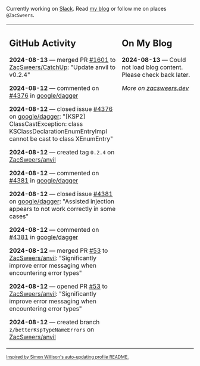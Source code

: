Currently working on [Slack](https://slack.com/). Read [my blog](https://zacsweers.dev/) or follow me on places `@ZacSweers`.

<table><tr><td valign="top" width="60%">

## GitHub Activity
<!-- githubActivity starts -->
**2024-08-13** — merged PR [#1601](https://github.com/ZacSweers/CatchUp/pull/1601) to [ZacSweers/CatchUp](https://github.com/ZacSweers/CatchUp): "Update anvil to v0.2.4"

**2024-08-12** — commented on [#4376](https://github.com/google/dagger/issues/4376#issuecomment-2285281354) in [google/dagger](https://github.com/google/dagger)

**2024-08-12** — closed issue [#4376](https://github.com/google/dagger/issues/4376) on [google/dagger](https://github.com/google/dagger): "[KSP2] ClassCastException: class KSClassDeclarationEnumEntryImpl cannot be cast to class XEnumEntry"

**2024-08-12** — created tag `0.2.4` on [ZacSweers/anvil](https://github.com/ZacSweers/anvil)

**2024-08-12** — commented on [#4381](https://github.com/google/dagger/issues/4381#issuecomment-2285262956) in [google/dagger](https://github.com/google/dagger)

**2024-08-12** — closed issue [#4381](https://github.com/google/dagger/issues/4381) on [google/dagger](https://github.com/google/dagger): "Assisted injection appears to not work correctly in some cases"

**2024-08-12** — commented on [#4381](https://github.com/google/dagger/issues/4381#issuecomment-2285262331) in [google/dagger](https://github.com/google/dagger)

**2024-08-12** — merged PR [#53](https://github.com/ZacSweers/anvil/pull/53) to [ZacSweers/anvil](https://github.com/ZacSweers/anvil): "Significantly improve error messaging when encountering error types"

**2024-08-12** — opened PR [#53](https://github.com/ZacSweers/anvil/pull/53) to [ZacSweers/anvil](https://github.com/ZacSweers/anvil): "Significantly improve error messaging when encountering error types"

**2024-08-12** — created branch `z/betterKspTypeNameErrors` on [ZacSweers/anvil](https://github.com/ZacSweers/anvil)
<!-- githubActivity ends -->
</td><td valign="top" width="40%">

## On My Blog
<!-- blog starts -->
**2024-08-13** — Could not load blog content. Please check back later.
<!-- blog ends -->
_More on [zacsweers.dev](https://zacsweers.dev/)_
</td></tr></table>

<sub><a href="https://simonwillison.net/2020/Jul/10/self-updating-profile-readme/">Inspired by Simon Willison's auto-updating profile README.</a></sub>